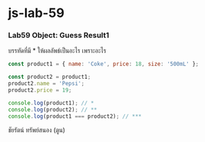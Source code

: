 # js-lab-59
### Lab59 Object: Guess Result1
บรรทัดที่มี * ให้ผลลัพธ์เป็นอะไร เพราะอะไร

```JavaScript
const product1 = { name: 'Coke', price: 18, size: '500mL' };

const product2 = product1;
product2.name = 'Pepsi';
product2.price = 19;

console.log(product1); // *
console.log(product2); // **
console.log(product1 === product2); // ***
```

ชัยรัตน์ ทรัพย์สนอง (ตูน)
